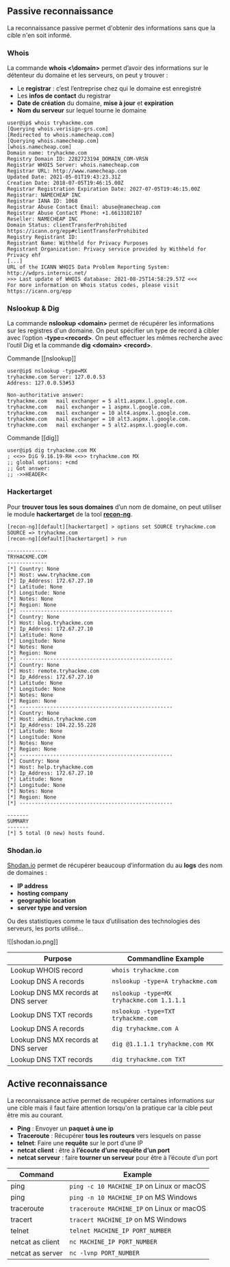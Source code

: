 ## __Passive reconnaissance__

La reconnaissance passive permet d'obtenir des informations sans que la cible n'en soit informé.

### Whois

La commande **whois <\domain\>** permet d’avoir des informations sur le détenteur du domaine et les serveurs, on peut y trouver :
- Le **registrar** : c’est l’entreprise chez qui le domaine est enregistré
- Les **infos de contact** du registrar
- **Date de création** du domaine, **mise à jour** et **expiration**
- **Nom du serveur** sur lequel tourne le domaine

```shell
user@ip$ whois tryhackme.com 
[Querying whois.verisign-grs.com]
[Redirected to whois.namecheap.com]
[Querying whois.namecheap.com]
[whois.namecheap.com]
Domain name: tryhackme.com
Registry Domain ID: 2282723194_DOMAIN_COM-VRSN
Registrar WHOIS Server: whois.namecheap.com 
Registrar URL: http://www.namecheap.com 
Updated Date: 2021-05-01T19:43:23.31Z 
Creation Date: 2018-07-05T19:46:15.00Z 
Registrar Registration Expiration Date: 2027-07-05T19:46:15.00Z 
Registrar: NAMECHEAP INC 
Registrar IANA ID: 1068 
Registrar Abuse Contact Email: abuse@namecheap.com 
Registrar Abuse Contact Phone: +1.6613102107 
Reseller: NAMECHEAP INC 
Domain Status: clientTransferProhibited https://icann.org/epp#clientTransferProhibited 
Registry Registrant ID: 
Registrant Name: Withheld for Privacy Purposes 
Registrant Organization: Privacy service provided by Withheld for Privacy ehf 
[...]
URL of the ICANN WHOIS Data Problem Reporting System: http://wdprs.internic.net/ 
>>> Last update of WHOIS database: 2021-08-25T14:58:29.57Z <<<
For more information on Whois status codes, please visit https://icann.org/epp
```


### Nslookup & Dig

La commande **nslookup \<domain\>** permet de récupérer les informations sur les registres d'un domaine. On peut spécifier un type de record à cibler avec l’option **-type=\<record\>**. On peut effectuer les mêmes recherche avec l’outil Dig et la commande **dig \<domain\> \<record\>**.


Commande [[nslookup]]

```shell
user@ip$ nslookup -type=MX 
tryhackme.com Server: 127.0.0.53 
Address: 127.0.0.53#53 

Non-authoritative answer:
tryhackme.com   mail exchanger = 5 alt1.aspmx.l.google.com.
tryhackme.com   mail exchanger = 1 aspmx.l.google.com.
tryhackme.com   mail exchanger = 10 alt4.aspmx.l.google.com.
tryhackme.com   mail exchanger = 10 alt3.aspmx.l.google.com.
tryhackme.com   mail exchanger = 5 alt2.aspmx.l.google.com.
```

Commande [[dig]]

```shell
user@ip$ dig tryhackme.com MX 
; <<>> DiG 9.16.19-RH <<>> tryhackme.com MX 
;; global options: +cmd 
;; Got answer: 
;; ->>HEADER<
```


### Hackertarget

Pour **trouver tous les sous domaines** d’un nom de domaine, on peut utiliser le module **hackertarget** de la tool **[recon-ng](https://hackertarget.com/recon-ng-tutorial/)**.

```shell
[recon-ng][default][hackertarget] > options set SOURCE tryhackme.com
SOURCE => tryhackme.com
[recon-ng][default][hackertarget] > run

-------------
TRYHACKME.COM
-------------
[*] Country: None
[*] Host: www.tryhackme.com
[*] Ip_Address: 172.67.27.10
[*] Latitude: None
[*] Longitude: None
[*] Notes: None
[*] Region: None
[*] --------------------------------------------------
[*] Country: None
[*] Host: blog.tryhackme.com
[*] Ip_Address: 172.67.27.10
[*] Latitude: None
[*] Longitude: None
[*] Notes: None
[*] Region: None
[*] --------------------------------------------------
[*] Country: None
[*] Host: remote.tryhackme.com
[*] Ip_Address: 172.67.27.10
[*] Latitude: None
[*] Longitude: None
[*] Notes: None
[*] Region: None
[*] --------------------------------------------------
[*] Country: None
[*] Host: admin.tryhackme.com
[*] Ip_Address: 104.22.55.228
[*] Latitude: None
[*] Longitude: None
[*] Notes: None
[*] Region: None
[*] --------------------------------------------------
[*] Country: None
[*] Host: help.tryhackme.com
[*] Ip_Address: 172.67.27.10
[*] Latitude: None
[*] Longitude: None
[*] Notes: None
[*] Region: None
[*] --------------------------------------------------

-------
SUMMARY
-------
[*] 5 total (0 new) hosts found.
```


### Shodan.io

[Shodan.io](https://www.shodan.io/) permet de récupérer beaucoup d’information du au **logs** des nom de domaines :
- **IP address**
- **hosting company**
- **geographic location**
- **server type and version**

Ou des statistiques comme le taux d’utilisation des technologies des serveurs, les ports utilisé…

![[shodan.io.png]]


| **Purpose**                             | **Commandline Example**                       |
| ----------------------------------- | ----------------------------------------- |
| Lookup WHOIS record                 | `whois tryhackme.com`                     |
| Lookup DNS A records                | `nslookup -type=A tryhackme.com`          |
| Lookup DNS MX records at DNS server | `nslookup -type=MX tryhackme.com 1.1.1.1` |
| Lookup DNS TXT records              | `nslookup -type=TXT tryhackme.com`        |
| Lookup DNS A records                | `dig tryhackme.com A`                     |
| Lookup DNS MX records at DNS server | `dig @1.1.1.1 tryhackme.com MX`           |
| Lookup DNS TXT records              | `dig tryhackme.com TXT`                   |


## __Active reconnaissance__

La reconnaissance active permet de recupérer certaines informations sur une cible mais il faut faire attention lorsqu'on la pratique car la cible peut être mis au courant.

- **Ping** : Envoyer un **paquet à une ip**
- **Traceroute** : Récupérer **tous les routeurs** vers lesquels on passe
- **telnet**: Faire une **requête** sur le port d’une IP
- **netcat client** : être à **l’écoute d’une requête d’un port**
- **netcat serveur** : faire **tourner un serveur** pour être à l’écoute d’un port

| **Command**          | **Example**                                   |
| ---------------- | ----------------------------------------- |
| ping             | `ping -c 10 MACHINE_IP` on Linux or macOS |
| ping             | `ping -n 10 MACHINE_IP` on MS Windows     |
| traceroute       | `traceroute MACHINE_IP` on Linux or macOS |
| tracert          | `tracert MACHINE_IP` on MS Windows        |
| telnet           | `telnet MACHINE_IP PORT_NUMBER`           |
| netcat as client | `nc MACHINE_IP PORT_NUMBER`               |
| netcat as server | `nc -lvnp PORT_NUMBER`                    |

